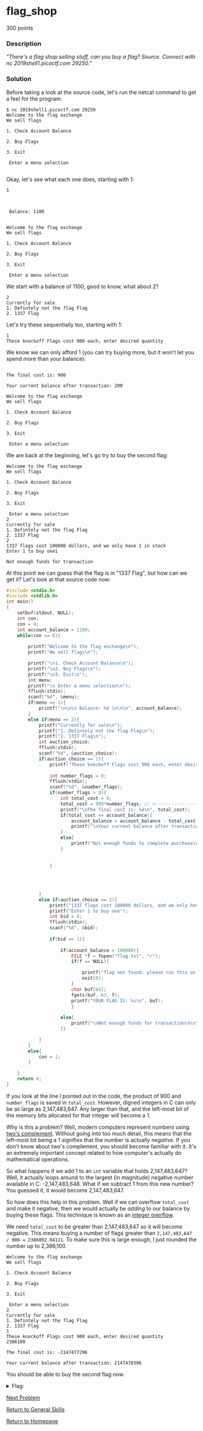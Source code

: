 # flag_shop
300 points

### Description
*"There's a flag shop selling stuff, can you buy a flag? Source. Connect with nc 2019shell1.picoctf.com 29250."*

### Solution
Before taking a look at the source code, let's run the netcat command to get a feel for the program:
```
$ nc 2019shell1.picoctf.com 29250
Welcome to the flag exchange
We sell flags

1. Check Account Balance

2. Buy Flags

3. Exit

 Enter a menu selection
 
```

Okay, let's see what each one does, starting with 1:
```
1



 Balance: 1100 


Welcome to the flag exchange
We sell flags

1. Check Account Balance

2. Buy Flags

3. Exit

 Enter a menu selection

```

We start with a balance of 1100, good to know, what about 2?
```
2
Currently for sale
1. Defintely not the flag Flag
2. 1337 Flag

```
Let's try these sequentially too, starting with 1:
```
1
These knockoff Flags cost 900 each, enter desired quantity

```

We know we can only afford 1 (you can try buying more, but it won't let you spend more than your balance):
```

The final cost is: 900

Your current balance after transaction: 200

Welcome to the flag exchange
We sell flags

1. Check Account Balance

2. Buy Flags

3. Exit

 Enter a menu selection

```

We are back at the beginning, let's go try to buy the second flag:
```
Welcome to the flag exchange
We sell flags

1. Check Account Balance

2. Buy Flags

3. Exit

 Enter a menu selection
2
Currently for sale
1. Defintely not the flag Flag
2. 1337 Flag
2
1337 flags cost 100000 dollars, and we only have 1 in stock
Enter 1 to buy one1

Not enough funds for transaction
```

At this point we can guess that the flag is in "1337 Flag", but how can we get it? Let's look at that source code now:

```c
#include <stdio.h>
#include <stdlib.h>
int main()
{
    setbuf(stdout, NULL);
    int con;
    con = 0;
    int account_balance = 1100;
    while(con == 0){
        
        printf("Welcome to the flag exchange\n");
        printf("We sell flags\n");

        printf("\n1. Check Account Balance\n");
        printf("\n2. Buy Flags\n");
        printf("\n3. Exit\n");
        int menu;
        printf("\n Enter a menu selection\n");
        fflush(stdin);
        scanf("%d", &menu);
        if(menu == 1){
            printf("\n\n\n Balance: %d \n\n\n", account_balance);
        }
        else if(menu == 2){
            printf("Currently for sale\n");
            printf("1. Defintely not the flag Flag\n");
            printf("2. 1337 Flag\n");
            int auction_choice;
            fflush(stdin);
            scanf("%d", &auction_choice);
            if(auction_choice == 1){
                printf("These knockoff Flags cost 900 each, enter desired quantity\n");
                
                int number_flags = 0;
                fflush(stdin);
                scanf("%d", &number_flags);
                if(number_flags > 0){
                    int total_cost = 0;
                    total_cost = 900*number_flags; // <--------------------------------------------- INTEGER OVERFLOW VULNERABILITY HERE
                    printf("\nThe final cost is: %d\n", total_cost);
                    if(total_cost <= account_balance){
                        account_balance = account_balance - total_cost;
                        printf("\nYour current balance after transaction: %d\n\n", account_balance);
                    }
                    else{
                        printf("Not enough funds to complete purchase\n");
                    }
                                    
                    
                }
                    
                    
                    
                
            }
            else if(auction_choice == 2){
                printf("1337 flags cost 100000 dollars, and we only have 1 in stock\n");
                printf("Enter 1 to buy one");
                int bid = 0;
                fflush(stdin);
                scanf("%d", &bid);
                
                if(bid == 1){
                    
                    if(account_balance > 100000){
                        FILE *f = fopen("flag.txt", "r");
                        if(f == NULL){

                            printf("flag not found: please run this on the server\n");
                            exit(0);
                        }
                        char buf[64];
                        fgets(buf, 63, f);
                        printf("YOUR FLAG IS: %s\n", buf);
                        }
                    
                    else{
                        printf("\nNot enough funds for transaction\n\n\n");
                    }}

            }
        }
        else{
            con = 1;
        }

    }
    return 0;
}
```

If you look at the line I pointed out in the code, the product of 900 and `number_flags` is saved in `total_cost`. However, digned integers in C can only be 
as large as 2,147,483,647. Any larger than that, and the left-most bit of the memory bits allocated for that integer will become a 1. 

Why is this a problem? Well, modern computers represent numbers using [two's complement](https://en.wikipedia.org/wiki/Two%27s_complement). Without going 
into too much detail, this means that the left-most bit being a 1 signifies that the number is actually *negative*. If you don't know about two's complement, 
you should become familiar with it. It's an extremely important concept related to how computer's actually do mathematical operations.

So what happens if we add 1 to an `int` variable that holds 2,147,483,647? Well, it actually loops around to the largest (in magnitude) negative number available in C: -2,147,483,648. What if we subtract 1 from this new number? You guessed it, it would become 2,147,483,647.

So how does this help in this problem. Well if we can overflow `total_cost` and make it negative, then we would actually be *adding* to our balance by buying these flags. This technique is known as an [integer overflow](https://en.wikipedia.org/wiki/Integer_overflow).

We need `total_cost` to be greater than 2,147,483,647 so it will become negative. This means buying a number of flags greater than `2,147,483,647 / 900 = 2386092.94111`. To make sure this is large enough, I just rounded the number up to 2,386,100.
```
Welcome to the flag exchange
We sell flags

1. Check Account Balance

2. Buy Flags

3. Exit

 Enter a menu selection
2
Currently for sale
1. Defintely not the flag Flag
2. 1337 Flag
1
These knockoff Flags cost 900 each, enter desired quantity
2386100

The final cost is: -2147477296

Your current balance after transaction: 2147478396
```

You should be able to buy the second flag now.

<details>
  <summary>Flag:</summary>
  picoCTF{m0n3y_bag5_783740a8}
</details>

[Next Problem](https://github.com/sdvickers98/picoCTF-2019-Walkthrough/blob/master/general_skills/%2315%20-%20flag_shop.md)

[Return to General Skills](https://github.com/sdvickers98/picoCTF-2019-Walkthrough/blob/master/general_skills/%230%20-%20General%20Skills%20Homepage.md)

[Return to Homepage](https://github.com/sdvickers98/picoCTF-2019-Walkthrough)
